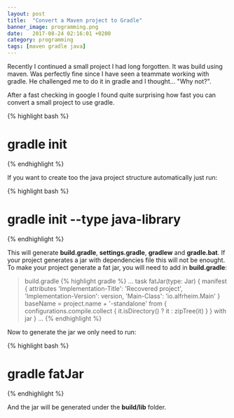 ```yaml
---
layout: post
title:  "Convert a Maven project to Gradle"
banner_image: programming.png
date:   2017-08-24 02:16:01 +0200
category: programming 
tags: [maven gradle java]
---
```


Recently I continued a small project I had long forgotten. It was build using maven. Was perfectly fine since I have seen a teammate working with gradle. He challenged me to do it in gradle and I thought... "Why not?".

After a fast checking in google I found quite surprising how fast you can convert a small project to use gradle.

{% highlight bash %}
  # gradle init
{% endhighlight %}

If you want to create too the java project structure automatically just run:

{% highlight bash %}
  # gradle init --type java-library
{% endhighlight %}

This will generate **build.gradle**, **settings.gradle**, **gradlew** and **gradle.bat**.
If your project generates a jar with dependencies file this will not be enought.
To make your project generate a fat jar, you will need to add in **build.gradle**:

> build.gradle
{% highlight gradle %}
...
task fatJar(type: Jar) {
	manifest {
        attributes 'Implementation-Title': 'Recovered project',
        	'Implementation-Version': version,
        	'Main-Class': 'io.alfrheim.Main'
    }
    baseName = project.name + '-standalone'
    from { configurations.compile.collect { it.isDirectory() ? it : zipTree(it) } }
    with jar
}
...
{% endhighlight %}

Now to generate the jar we only need to run:

{% highlight bash %}
  # gradle fatJar
{% endhighlight %}

And the jar will be generated under the **build/lib** folder.
